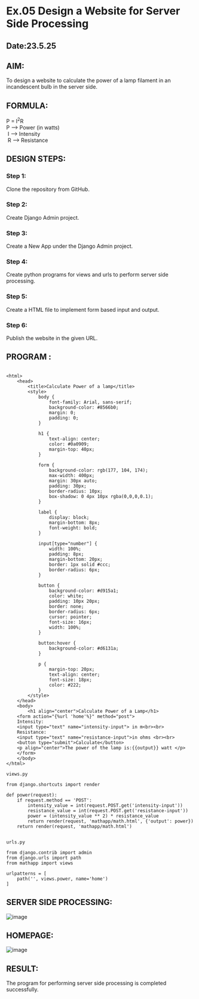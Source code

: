 # Ex.05 Design a Website for Server Side Processing
## Date:23.5.25

## AIM:
 To design a website to calculate the power of a lamp filament in an incandescent bulb in the server side. 


## FORMULA:
P = I<sup>2</sup>R
<br> P --> Power (in watts)
<br> I --> Intensity
<br> R --> Resistance

## DESIGN STEPS:

### Step 1:
Clone the repository from GitHub.

### Step 2:
Create Django Admin project.

### Step 3:
Create a New App under the Django Admin project.

### Step 4:
Create python programs for views and urls to perform server side processing.

### Step 5:
Create a HTML file to implement form based input and output.

### Step 6:
Publish the website in the given URL.

## PROGRAM :
```

<html>
    <head>
        <title>Calculate Power of a lamp</title>
        <style>
            body {
                font-family: Arial, sans-serif;
                background-color: #8566b0;
                margin: 0;
                padding: 0;
            }
    
            h1 {
                text-align: center;
                color: #0a0909;
                margin-top: 40px;
            }
    
            form {
                background-color: rgb(177, 104, 174);
                max-width: 400px;
                margin: 30px auto;
                padding: 30px;
                border-radius: 10px;
                box-shadow: 0 4px 10px rgba(0,0,0,0.1);
            }
    
            label {
                display: block;
                margin-bottom: 8px;
                font-weight: bold;
            }
    
            input[type="number"] {
                width: 100%;
                padding: 8px;
                margin-bottom: 20px;
                border: 1px solid #ccc;
                border-radius: 6px;
            }
    
            button {
                background-color: #d915a1;
                color: white;
                padding: 10px 20px;
                border: none;
                border-radius: 6px;
                cursor: pointer;
                font-size: 16px;
                width: 100%;
            }
    
            button:hover {
                background-color: #d6131a;
            }
    
            p {
                margin-top: 20px;
                text-align: center;
                font-size: 18px;
                color: #222;
            }
        </style>
    </head>
    <body>
        <h1 align="center">Calculate Power of a Lamp</h1>
    <form action="{%url 'home'%}" method="post">
    Intensity:
    <input type="text" name="intensity-input"> in m<br><br>
    Resistance:
    <input type="text" name="resistance-input">in ohms <br><br>
    <button type="submit">Calculate</button>
    <p align="center">The power of the lamp is:{{output}} watt </p>
    </form>
    </body>
</html>

views.py

from django.shortcuts import render

def power(request):
    if request.method == 'POST':
        intensity_value = int(request.POST.get('intensity-input'))
        resistance_value = int(request.POST.get('resistance-input'))
        power = (intensity_value ** 2) * resistance_value
        return render(request, 'mathapp/math.html', {'output': power})
    return render(request, 'mathapp/math.html')


urls.py

from django.contrib import admin
from django.urls import path
from mathapp import views

urlpatterns = [
    path('', views.power, name='home')
]

```

## SERVER SIDE PROCESSING:
![image](https://github.com/user-attachments/assets/c2ed0a3b-bc71-4274-be91-e97e92d6a587)


## HOMEPAGE:
![image](https://github.com/user-attachments/assets/6548f875-deef-48d2-9c57-c4f3da5de252)


## RESULT:
The program for performing server side processing is completed successfully.
